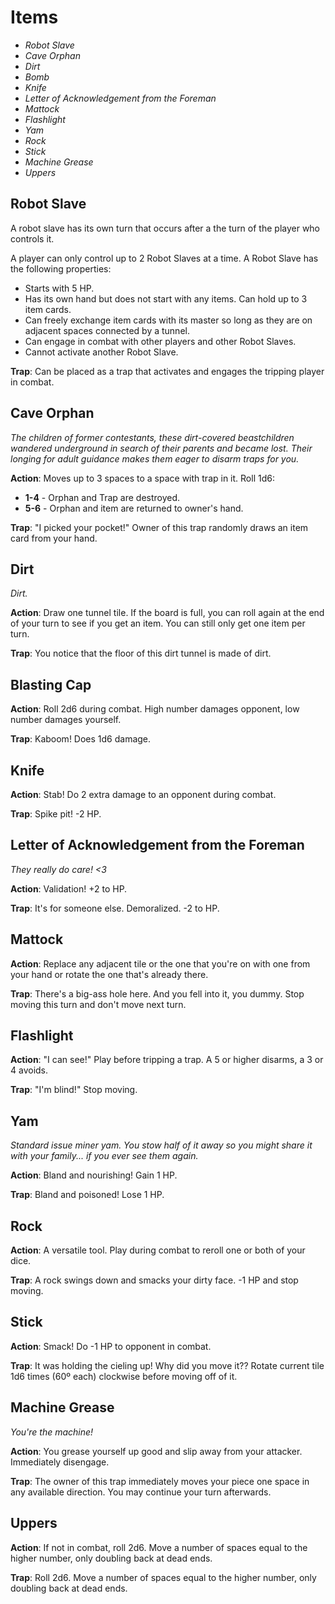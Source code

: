 # Items

- _Robot Slave_
- _Cave Orphan_
- _Dirt_
- _Bomb_
- _Knife_
- _Letter of Acknowledgement from the Foreman_
- _Mattock_
- _Flashlight_
- _Yam_
- _Rock_
- _Stick_
- _Machine Grease_
- _Uppers_

## Robot Slave

A robot slave has its own turn that occurs after a the turn of the player who controls it.

A player can only control up to 2 Robot Slaves at a time. A Robot Slave has the following properties:

- Starts with 5 HP.
- Has its own hand but does not start with any items. Can hold up to 3 item cards.
- Can freely exchange item cards with its master so long as they are on adjacent spaces connected by a tunnel.
- Can engage in combat with other players and other Robot Slaves.
- Cannot activate another Robot Slave.

**Trap**: Can be placed as a trap that activates and engages the tripping player in combat.

## Cave Orphan

_The children of former contestants, these dirt-covered beastchildren wandered underground in search of their parents and became lost. Their longing for adult guidance makes them eager to disarm traps for you._

**Action**: Moves up to 3 spaces to a space with trap in it. Roll 1d6:

- **1-4** - Orphan and Trap are destroyed.
- **5-6** - Orphan and item are returned to owner's hand.

**Trap**: "I picked your pocket!" Owner of this trap randomly draws an item card from your hand.

## Dirt

_Dirt._

**Action**: Draw one tunnel tile. If the board is full, you can roll again at the end of your turn to see if you get an item. You can still only get one item per turn.

**Trap**: You notice that the floor of this dirt tunnel is made of dirt.

## Blasting Cap

**Action**: Roll 2d6 during combat. High number damages opponent, low number damages yourself.

**Trap**: Kaboom! Does 1d6 damage.

## Knife

**Action**: Stab! Do 2 extra damage to an opponent during combat.

**Trap**: Spike pit! -2 HP.

## Letter of Acknowledgement from the Foreman

_They really do care! <3_

**Action**: Validation! +2 to HP.

**Trap**: It's for someone else. Demoralized. -2 to HP.

## Mattock

**Action**: Replace any adjacent tile or the one that you're on with one from your hand or rotate the one that's already there.

**Trap**: There's a big-ass hole here. And you fell into it, you dummy. Stop moving this turn and don't move next turn.

## Flashlight

**Action**: "I can see!" Play before tripping a trap. A 5 or higher disarms, a 3 or 4 avoids.

**Trap**: "I'm blind!" Stop moving.

## Yam

_Standard issue miner yam. You stow half of it away so you might share it with your family... if you ever see them again._

**Action**: Bland and nourishing! Gain 1 HP.

**Trap**: Bland and poisoned! Lose 1 HP.

## Rock

**Action**: A versatile tool. Play during combat to reroll one or both of your dice.

**Trap**: A rock swings down and smacks your dirty face. -1 HP and stop moving.

## Stick

**Action**: Smack! Do -1 HP to opponent in combat.

**Trap**: It was holding the cieling up! Why did you move it?? Rotate current tile 1d6 times (60º each) clockwise before moving off of it.

## Machine Grease

_You're the machine!_

**Action**: You grease yourself up good and slip away from your attacker. Immediately disengage.

**Trap**: The owner of this trap immediately moves your piece one space in any available direction. You may continue your turn afterwards.

## Uppers

**Action**: If not in combat, roll 2d6. Move a number of spaces equal to the higher number, only doubling back at dead ends.

**Trap**: Roll 2d6. Move a number of spaces equal to the higher number, only doubling back at dead ends.
